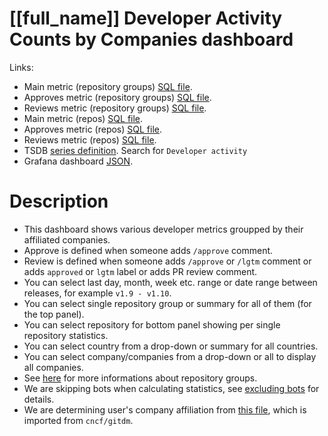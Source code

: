 <h1 id="kubernetes-dashboard">[[full_name]] Developer Activity Counts by Companies dashboard</h1>
<p>Links:</p>
<ul>
<li>Main metric (repository groups) <a href="https://github.com/cncf/devstats/blob/master/metrics/kubernetes/project_developer_stats.sql" target="_blank">SQL file</a>.</li>
<li>Approves metric (repository groups) <a href="https://github.com/cncf/devstats/blob/master/metrics/kubernetes/hist_approvers.sql" target="_blank">SQL file</a>.</li>
<li>Reviews metric (repository groups) <a href="https://github.com/cncf/devstats/blob/master/metrics/kubernetes/hist_reviewers.sql" target="_blank">SQL file</a>.</li>
<li>Main metric (repos) <a href="https://github.com/cncf/devstats/blob/master/metrics/kubernetes/project_developer_stats_repos.sql" target="_blank">SQL file</a>.</li>
<li>Approves metric (repos) <a href="https://github.com/cncf/devstats/blob/master/metrics/kubernetes/hist_approvers_repos.sql" target="_blank">SQL file</a>.</li>
<li>Reviews metric (repos) <a href="https://github.com/cncf/devstats/blob/master/metrics/kubernetes/hist_reviewers_repos.sql" target="_blank">SQL file</a>.</li>
<li>TSDB <a href="https://github.com/cncf/devstats/blob/master/metrics/kubernetes/metrics.yaml" target="_blank">series definition</a>. Search for <code>Developer activity</code></li>
<li>Grafana dashboard <a href="https://github.com/cncf/devstats/blob/master/grafana/dashboards/kubernetes/developer-activity-counts-by-companies.json" target="_blank">JSON</a>.</li>
</ul>
<h1 id="description">Description</h1>
<ul>
<li>This dashboard shows various developer metrics groupped by their affiliated companies.</li>
<li>Approve is defined when someone adds <code>/approve</code> comment.</li>
<li>Review is defined when someone adds <code>/approve</code> or <code>/lgtm</code> comment or adds <code>approved</code> or <code>lgtm</code> label or adds PR review comment.</li>
<li>You can select last day, month, week etc. range or date range between releases, for example <code>v1.9 - v1.10</code>.</li>
<li>You can select single repository group or summary for all of them (for the top panel).</li>
<li>You can select repository for bottom panel showing per single repository statistics.</li>
<li>You can select country from a drop-down or summary for all countries.</li>
<li>You can select company/companies from a drop-down or all to display all companies.</li>
<li>See <a href="https://github.com/cncf/devstats/blob/master/docs/repository_groups.md" target="_blank">here</a> for more informations about repository groups.</li>
<li>We are skipping bots when calculating statistics, see <a href="https://github.com/cncf/devstats/blob/master/docs/excluding_bots.md" target="_blank">excluding bots</a> for details.</li>
<li>We are determining user's company affiliation from <a href="https://github.com/cncf/devstats/blob/master/github_users.json" target="_blank">this file</a>, which is imported from <code>cncf/gitdm</code>.</li>
</ul>

